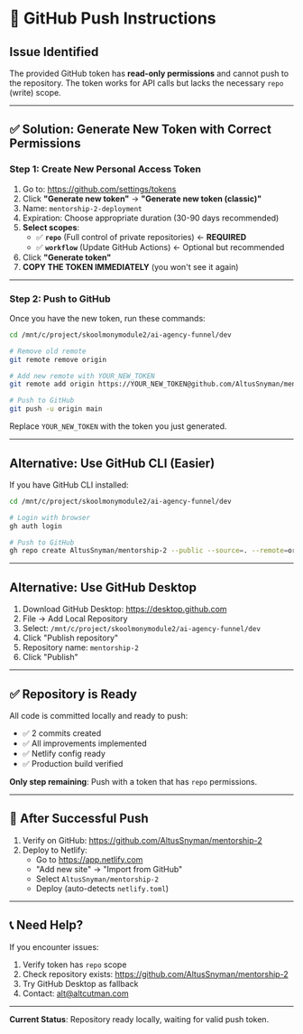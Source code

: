 # 🚨 GitHub Push Instructions

## Issue Identified

The provided GitHub token has **read-only permissions** and cannot push to the repository. The token works for API calls but lacks the necessary `repo` (write) scope.

---

## ✅ Solution: Generate New Token with Correct Permissions

### Step 1: Create New Personal Access Token

1. Go to: https://github.com/settings/tokens
2. Click **"Generate new token"** → **"Generate new token (classic)"**
3. Name: `mentorship-2-deployment`
4. Expiration: Choose appropriate duration (30-90 days recommended)
5. **Select scopes**:
   - ✅ **`repo`** (Full control of private repositories) ← **REQUIRED**
   - ✅ **`workflow`** (Update GitHub Actions) ← Optional but recommended
6. Click **"Generate token"**
7. **COPY THE TOKEN IMMEDIATELY** (you won't see it again)

---

### Step 2: Push to GitHub

Once you have the new token, run these commands:

```bash
cd /mnt/c/project/skoolmonymodule2/ai-agency-funnel/dev

# Remove old remote
git remote remove origin

# Add new remote with YOUR_NEW_TOKEN
git remote add origin https://YOUR_NEW_TOKEN@github.com/AltusSnyman/mentorship-2.git

# Push to GitHub
git push -u origin main
```

Replace `YOUR_NEW_TOKEN` with the token you just generated.

---

## Alternative: Use GitHub CLI (Easier)

If you have GitHub CLI installed:

```bash
cd /mnt/c/project/skoolmonymodule2/ai-agency-funnel/dev

# Login with browser
gh auth login

# Push to GitHub
gh repo create AltusSnyman/mentorship-2 --public --source=. --remote=origin --push
```

---

## Alternative: Use GitHub Desktop

1. Download GitHub Desktop: https://desktop.github.com
2. File → Add Local Repository
3. Select: `/mnt/c/project/skoolmonymodule2/ai-agency-funnel/dev`
4. Click "Publish repository"
5. Repository name: `mentorship-2`
6. Click "Publish"

---

## ✅ Repository is Ready

All code is committed locally and ready to push:
- ✅ 2 commits created
- ✅ All improvements implemented
- ✅ Netlify config ready
- ✅ Production build verified

**Only step remaining**: Push with a token that has `repo` permissions.

---

## 🚀 After Successful Push

1. Verify on GitHub: https://github.com/AltusSnyman/mentorship-2
2. Deploy to Netlify:
   - Go to https://app.netlify.com
   - "Add new site" → "Import from GitHub"
   - Select `AltusSnyman/mentorship-2`
   - Deploy (auto-detects `netlify.toml`)

---

## 📞 Need Help?

If you encounter issues:
1. Verify token has `repo` scope
2. Check repository exists: https://github.com/AltusSnyman/mentorship-2
3. Try GitHub Desktop as fallback
4. Contact: alt@altcutman.com

---

**Current Status**: Repository ready locally, waiting for valid push token.
